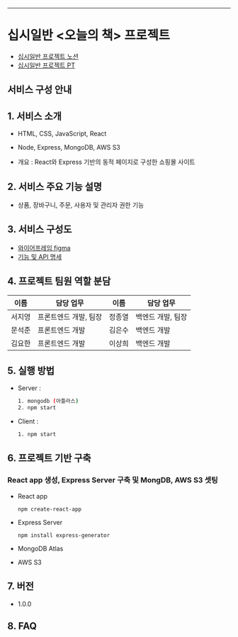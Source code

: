 <hr />

# 십시일반 <오늘의  책> 프로젝트

- [십시일반 프로젝트 노션](https://www.notion.so/jeongjong10/10-9ef4a4280f4e4d838ababa958e3ec6f0)
- [십시일반 프로젝트 PT](https://run.wunderpresentation.com/63e5d1dde3aba5c8e8b70e25#0,0)


## 서비스 구성 안내

## 1. 서비스 소개

- HTML, CSS, JavaScript, React
- Node, Express, MongoDB, AWS S3

- 개요 : React와 Express 기반의 동적 페이지로 구성한 쇼핑몰 사이트


## 2. 서비스 주요 기능 설명

  - 상품, 장바구니, 주문, 사용자 및 관리자 권한 기능

## 3. 서비스 구성도
  - [와이어프레임 figma](https://www.figma.com/file/yr7i1KO0DRpgRhR3tmml64/elice-1%EC%B0%A8-%ED%8C%80-%ED%94%84%EB%A1%9C%EC%A0%9D%ED%8A%B8?node-id=311%3A2)
  - [기능 및 API 명세](https://www.notion.so/API-d25a39b6f4ec4f18a1b6b9e2f92928d1)

## 4. 프로젝트 팀원 역할 분담

| 이름 | 담당 업무 | 이름 | 담당 업무 |
| ------ | ------ | ------ | ------ |
| 서지영 | 프론트엔드 개발, 팀장 | 정종열 | 백엔드 개발, 팀장 |
| 문석준 | 프론트엔드 개발 | 김은수 | 백엔드 개발 |
| 김요한 | 프론트엔드 개발 | 이상희 | 백엔드 개발 |


## 5. 실행 방법
- Server : 
  ```bash
  1. mongodb (아틀라스)
  2. npm start
  ```
- Client :
  ```bash
  1. npm start
  ```
## 6. 프로젝트 기반 구축

### React app 생성, Express Server 구축 및 MongDB, AWS S3 셋팅

- React app
  ```
  npm create-react-app
  ```
- Express Server
  ```
  npm install express-generator
  ```
- MongoDB Atlas

- AWS S3

## 7. 버전
  - 1.0.0

## 8. FAQ

